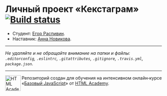 # Личный проект «Кекстаграм» [![Build status][travis-image]][travis-url]

* Студент: [Егор Распивин](https://up.htmlacademy.ru/javascript/10/user/451363).
* Наставник: [Анна Новикова](https://htmlacademy.ru/profile/id83457).

---

_Не удаляйте и не обращайте внимание на папки и файлы:_<br>
_`.editorconfig`, `.eslintrc`, `.gitattributes`, `.gitignore`, `.travis.yml`, `package.json`._

---

<a href="https://htmlacademy.ru/intensive/javascript"><img align="left" width="50" height="50" title="HTML Academy" src="https://up.htmlacademy.ru/static/img/intensive/javascript/logo-for-github.svg"></a>

Репозиторий создан для обучения на интенсивном онлайн‑курсе «[Базовый JavaScript](https://htmlacademy.ru/intensive/javascript)» от [HTML Academy](https://htmlacademy.ru).

[travis-image]: https://travis-ci.org/htmlacademy-javascript/451363-kekstagram.svg?branch=master
[travis-url]: https://travis-ci.org/htmlacademy-javascript/451363-kekstagram
